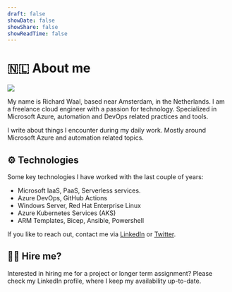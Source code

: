 ```yaml
---
draft: false
showDate: false
showShare: false
showReadTime: false
---
```

# 🇳🇱 About me

![](/images/richard.png)

My name is Richard Waal, based near Amsterdam, in the Netherlands. I am a freelance cloud engineer with a passion for technology. Specialized in Microsoft Azure, automation and DevOps related practices and tools.

I write about things I encounter during my daily work. Mostly around Microsoft Azure and automation related topics.  
## ⚙️ Technologies
Some key technologies I have worked with the last couple of years:
* Microsoft IaaS, PaaS, Serverless services.
* Azure DevOps, GitHub Actions
* Windows Server, Red Hat Enterprise Linux
* Azure Kubernetes Services (AKS)
* ARM Templates, Bicep, Ansible, Powershell

If you like to reach out, contact me via [LinkedIn](https://www.linkedin.com/in/richardwaal/) or [Twitter](https://twitter.com/rwaal).

## 🧑‍💻 Hire me?

Interested in hiring me for a project or longer term assignment? Please check my LinkedIn profile, where I keep my availability up-to-date.
